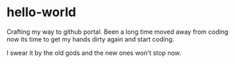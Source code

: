 # hello-world
Crafting my way to github portal.
Been a long time moved away from coding now its time to get my hands dirty again and start coding.

I swear it by the old gods and the new ones won't stop now.
